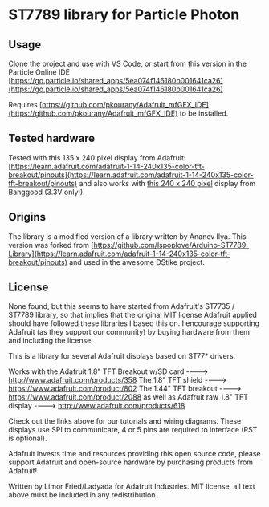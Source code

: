 # ST7789 library for Particle Photon

## Usage

  Clone the project and use with VS Code, or start from this version in the Particle Online IDE [https://go.particle.io/shared_apps/5ea074f146180b001641ca26](https://go.particle.io/shared_apps/5ea074f146180b001641ca26)
  
  Requires [https://github.com/pkourany/Adafruit_mfGFX_IDE](https://github.com/pkourany/Adafruit_mfGFX_IDE) to be installed.
## Tested hardware

  Tested with this 135 x 240 pixel display from Adafruit:
  [https://learn.adafruit.com/adafruit-1-14-240x135-color-tft-breakout/pinouts](https://learn.adafruit.com/adafruit-1-14-240x135-color-tft-breakout/pinouts) and also works with [this 240 x 240 pixel](https://www.banggood.com/1_3-Inch-IPS-TFT-LCD-Display-240240-Color-HD-LCD-Screen-3_3V-ST7789-Driver-Module-p-1383404.html) display from Banggood (3.3V only!).

## Origins

The library is a modified version of a library written by Ananev Ilya. This version was forked from [https://github.com/lspoplove/Arduino-ST7789-Library](https://learn.adafruit.com/adafruit-1-14-240x135-color-tft-breakout/pinouts) and used in the awesome DStike project.

## License
None found, but this seems to have started from Adafruit's ST7735 / ST7789 library, so that implies that the original MIT license Adafruit applied should have followed these libraries I based this on. I encourage supporting Adafruit (as they support our community) by buying hardware from them and including the license:

This is a library for several Adafruit displays based on ST77* drivers.

  Works with the Adafruit 1.8" TFT Breakout w/SD card
    ----> http://www.adafruit.com/products/358
  The 1.8" TFT shield
    ----> https://www.adafruit.com/product/802
  The 1.44" TFT breakout
    ----> https://www.adafruit.com/product/2088
  as well as Adafruit raw 1.8" TFT display
    ----> http://www.adafruit.com/products/618
 
Check out the links above for our tutorials and wiring diagrams. These displays use SPI to communicate, 4 or 5 pins are required to interface (RST is optional).

Adafruit invests time and resources providing this open source code, please support Adafruit and open-source hardware by purchasing products from Adafruit!

Written by Limor Fried/Ladyada for Adafruit Industries.
MIT license, all text above must be included in any redistribution.
